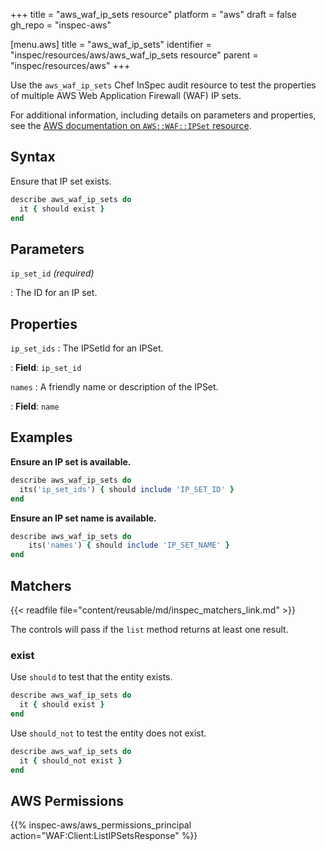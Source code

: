 +++
title = "aws_waf_ip_sets resource"
platform = "aws"
draft = false
gh_repo = "inspec-aws"

[menu.aws]
title = "aws_waf_ip_sets"
identifier = "inspec/resources/aws/aws_waf_ip_sets resource"
parent = "inspec/resources/aws"
+++

Use the `aws_waf_ip_sets` Chef InSpec audit resource to test the properties of multiple AWS Web Application Firewall (WAF) IP sets.

For additional information, including details on parameters and properties, see the [AWS documentation on `AWS::WAF::IPSet` resource](https://docs.aws.amazon.com/AWSCloudFormation/latest/UserGuide/aws-resource-waf-ipset.html).

## Syntax

Ensure that IP set exists.

```ruby
describe aws_waf_ip_sets do
  it { should exist }
end
```

## Parameters

`ip_set_id` _(required)_

: The ID for an IP set.

## Properties

`ip_set_ids`
: The IPSetId for an IPSet.

: **Field**: `ip_set_id`

`names`
: A friendly name or description of the IPSet.

: **Field**: `name`

## Examples

**Ensure an IP set is available.**

```ruby
describe aws_waf_ip_sets do
  its('ip_set_ids') { should include 'IP_SET_ID' }
end
```

**Ensure an IP set name is available.**

```ruby
describe aws_waf_ip_sets do
    its('names') { should include 'IP_SET_NAME' }
end
```

## Matchers

{{< readfile file="content/reusable/md/inspec_matchers_link.md" >}}

The controls will pass if the `list` method returns at least one result.

### exist

Use `should` to test that the entity exists.

```ruby
describe aws_waf_ip_sets do
  it { should exist }
end
```

Use `should_not` to test the entity does not exist.

```ruby
describe aws_waf_ip_sets do
  it { should_not exist }
end
```

## AWS Permissions

{{% inspec-aws/aws_permissions_principal action="WAF:Client:ListIPSetsResponse" %}}
